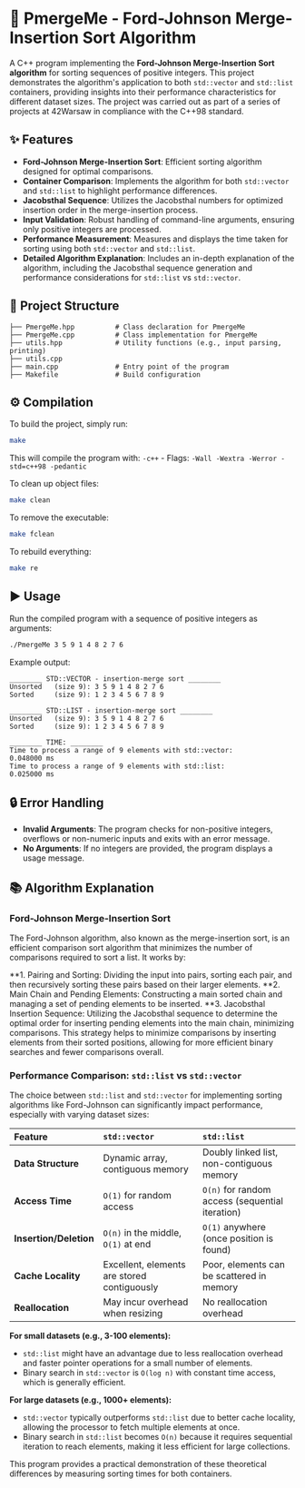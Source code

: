 # 🚀 PmergeMe - Ford-Johnson Merge-Insertion Sort Algorithm

A C++ program implementing the **Ford-Johnson Merge-Insertion Sort algorithm** for sorting sequences of positive integers. This project demonstrates the algorithm's application to both `std::vector` and `std::list` containers, providing insights into their performance characteristics for different dataset sizes.
The project was carried out as part of a series of projects at 42Warsaw in compliance with the C++98 standard.

## ✨ Features

-   **Ford-Johnson Merge-Insertion Sort**: Efficient sorting algorithm designed for optimal comparisons.
-   **Container Comparison**: Implements the algorithm for both `std::vector` and `std::list` to highlight performance differences.
-   **Jacobsthal Sequence**: Utilizes the Jacobsthal numbers for optimized insertion order in the merge-insertion process.
-   **Input Validation**: Robust handling of command-line arguments, ensuring only positive integers are processed.
-   **Performance Measurement**: Measures and displays the time taken for sorting using both `std::vector` and `std::list`.
-   **Detailed Algorithm Explanation**: Includes an in-depth explanation of the algorithm, including the Jacobsthal sequence generation and performance considerations for `std::list` vs `std::vector`.

## 📂 Project Structure

    ├── PmergeMe.hpp          # Class declaration for PmergeMe
    ├── PmergeMe.cpp          # Class implementation for PmergeMe
    ├── utils.hpp             # Utility functions (e.g., input parsing, printing)
    ├── utils.cpp
    ├── main.cpp              # Entry point of the program
    ├── Makefile              # Build configuration

## ⚙️ Compilation

To build the project, simply run:

``` bash
make
```

This will compile the program with: `-c++` - Flags: `-Wall -Wextra -Werror -std=c++98 -pedantic`

To clean up object files:

``` bash
make clean
```

To remove the executable:

``` bash
make fclean
```

To rebuild everything:

``` bash
make re
```

## ▶️ Usage

Run the compiled program with a sequence of positive integers as arguments:

``` bash
./PmergeMe 3 5 9 1 4 8 2 7 6
```

Example output:

```
________ STD::VECTOR - insertion-merge sort ________
Unsorted   (size 9): 3 5 9 1 4 8 2 7 6
Sorted     (size 9): 1 2 3 4 5 6 7 8 9

________ STD::LIST - insertion-merge sort ________
Unsorted   (size 9): 3 5 9 1 4 8 2 7 6
Sorted     (size 9): 1 2 3 4 5 6 7 8 9

________ TIME: ________
Time to process a range of 9 elements with std::vector:         0.048000 ms
Time to process a range of 9 elements with std::list:           0.025000 ms
```

## 🔒 Error Handling

-   **Invalid Arguments**: The program checks for non-positive integers, overflows or non-numeric inputs and exits with an error message.
-   **No Arguments**: If no integers are provided, the program displays a usage message.

## 📚 Algorithm Explanation

### Ford-Johnson Merge-Insertion Sort

The Ford-Johnson algorithm, also known as the merge-insertion sort, is an efficient comparison sort algorithm that minimizes the number of comparisons required to sort a list. It works by:

**1.  Pairing and Sorting: Dividing the input into pairs, sorting each pair, and then recursively sorting these pairs based on their larger elements. 
**2.  Main Chain and Pending Elements: Constructing a main sorted chain and managing a set of pending elements to be inserted. 
**3.  Jacobsthal Insertion Sequence: Utilizing the Jacobsthal sequence to determine the optimal order for inserting pending elements into the main chain, minimizing comparisons. This strategy helps to minimize comparisons by inserting elements from their sorted positions, allowing for more efficient binary searches and fewer comparisons overall.

### Performance Comparison: `std::list` vs `std::vector`

The choice between `std::list` and `std::vector` for implementing sorting algorithms like Ford-Johnson can significantly impact performance, especially with varying dataset sizes:

| Feature                  | `std::vector`                                  | `std::list`                                     |
| :------------------------| :--------------------------------------------- | :---------------------------------------------- |
| **Data Structure**       | Dynamic array, contiguous memory               | Doubly linked list, non-contiguous memory       |
| **Access Time**          | `O(1)` for random access                       | `O(n)` for random access (sequential iteration) |
| **Insertion/Deletion**   | `O(n)` in the middle, `O(1)` at end            | `O(1)` anywhere (once position is found)        |
| **Cache Locality**       | Excellent, elements are stored contiguously    | Poor, elements can be scattered in memory       |
| **Reallocation**         | May incur overhead when resizing               | No reallocation overhead                        |

**For small datasets (e.g., 3-100 elements):**

-   `std::list` might have an advantage due to less reallocation overhead and faster pointer operations for a small number of elements.
-   Binary search in `std::vector` is `O(log n)` with constant time access, which is generally efficient.

**For large datasets (e.g., 1000+ elements):**

-   `std::vector` typically outperforms `std::list` due to better cache locality, allowing the processor to fetch multiple elements at once.
-   Binary search in `std::list` becomes `O(n)` because it requires sequential iteration to reach elements, making it less efficient for large collections.

This program provides a practical demonstration of these theoretical differences by measuring sorting times for both containers.
